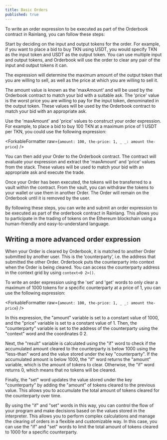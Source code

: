 ```yaml
---
title: Basic Orders
published: true
---
```


<script>
	import ForkableFormatter from '$lib/expressions/ForkableFormatter.svelte';
	import { Parser } from '@rainprotocol/rain-svelte-components'

	const expression = `amount: 1000,
price: 1,
counterparty: context<0 2>(),

/* Get the accumulated amount cleared to the counterparty */
accumulatedAmount: get(counterparty),

/* Check if the accumulated amount cleared to the counterparty is below 1000 */
finalAmount: if(less-than(accumulatedAmount 1000) amount 0),

/* Set the new value */
:set(counterparty add(get(counterparty) result)),

/* Finally, put the amount and price onto the stack to be read by the Orderbook contract */
result: finalAmount price;`
</script>

To write an order expression to be executed as part of the Orderbook contract in Rainlang, you can follow these steps:

Start by deciding on the input and output tokens for the order. For example, if you want to place a bid to buy TKN using USDT, you would specify TKN as the input token and USDT as the output token. You can use multiple input and output tokens, and Orderbook will use the order to clear any pair of the input and output tokens it can.

The expression will determine the maximum amount of the output token that you are willing to sell, as well as the price at which you are willing to sell it.

The amount value is known as the 'maxAmount' and will be used by the Orderbook contract to match your bid with a suitable ask. The 'price' value is the worst price you are willing to pay for the input token, denominated in the output token. These values will be used by the Orderbook contract to match your bid with an appropriate ask.

Use the 'maxAmount' and 'price' values to construct your order expression. For example, to place a bid to buy 100 TKN at a maximum price of 1 USDT per TKN, you could use the following expression:

<ForkableFormatter raw={`amount: 100,
the-price: 1,
_ _: amount the-price`} />

You can then add your Order to the Orderbook contract. The contract will evaluate your expression and extract the 'maxAmount' and 'price' values from the stack. These values will be used to match your bid with an appropriate ask and execute the trade.

Once your Order has been executed, the tokens will be transferred to a vault within the contract. From the vault, you can withdraw the tokens to your wallet or use them in another Order. The Order will remain on the Orderbook until it is removed by the user.

By following these steps, you can write and submit an order expression to be executed as part of the orderbook contract in Rainlang. This allows you to participate in the trading of tokens on the Ethereum blockchain using a human-friendly and easy-to-understand language.

## Writing a more advanced order expression

When your Order is cleared by Orderbook, it is matched to another Order submitted by another user. This is the ‘counterparty’, i.e. the address that submitted the other Order. Orderbook puts the counterparty into context when the Order is being cleared. You can access the counterparty address in the context grid by using `context<0 2>()`.

To write an order expression using the 'set' and 'get' words to only clear a maximum of 1000 tokens for a specific counterparty at a price of 1, you can use the following expression:

<ForkableFormatter raw={`amount: 100,
the-price: 1,
_ _: amount the-price`} />

In this expression, the "amount" variable is set to a constant value of 1000, and the "price" variable is set to a constant value of 1. Then, the "counterparty" variable is set to the address of the counterparty using the "context" word and the coordinates 0 2.

Next, the "result" variable is calculated using the "if" word to check if the accumulated amount cleared to the counterparty is below 1000 using the "less-than" word and the value stored under the key "counterparty". If the accumulated amount is below 1000, the "if" word returns the "amount" variable, which is the amount of tokens to clear. Otherwise, the "if" word returns 0, which means that no tokens will be cleared.

Finally, the "set" word updates the value stored under the key "counterparty" by adding the "amount" of tokens cleared to the previous value. This allows you to accumulate the total amount of tokens cleared for the counterparty over time.

By using the "if" and "set" words in this way, you can control the flow of your program and make decisions based on the values stored in the interpreter. This allows you to perform complex calculations and manage the clearing of orders in a flexible and customizable way. In this case, you can use the "if" and "set" words to limit the total amount of tokens cleared to 1000 for a specific counterparty.
